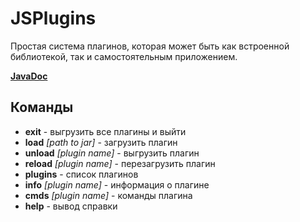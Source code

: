 # JSPlugins

Простая система плагинов, которая может быть как встроенной библиотекой, так и самостоятельным приложением.

**[JavaDoc](https://intervi.github.io/jsplugins/)**

## Команды

* **exit** - выгрузить все плагины и выйти
* **load** *[path to jar]* - загрузить плагин
* **unload** *[plugin name]* - выгрузить плагин
* **reload** *[plugin name]* - перезагрузить плагин
* **plugins** - список плагинов
* **info** *[plugin name]* - информация о плагине
* **cmds** *[plugin name]* - команды плагина
* **help** - вывод справки
